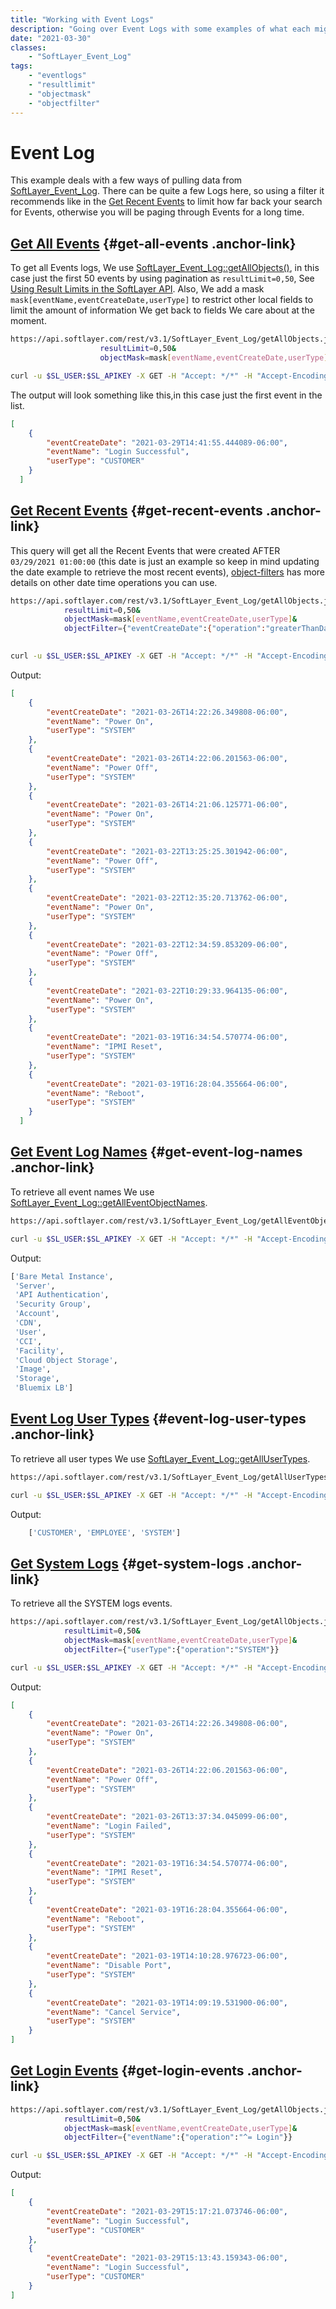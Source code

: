 ```yaml
---
title: "Working with Event Logs"
description: "Going over Event Logs with some examples of what each might look like"
date: "2021-03-30"
classes:
    - "SoftLayer_Event_Log"
tags:
    - "eventlogs"
    - "resultlimit"
    - "objectmask"
    - "objectfilter"
---
```


# Event Log
This example deals with a few ways of pulling data from [SoftLayer_Event_Log](https://sldn.softlayer.com/reference/services/SoftLayer_Event_Log/). There can be quite a few Logs here, so using a filter it recommends like in the [Get Recent Events](#get-recent-events) to limit how far back your search for Events, otherwise you will be paging through Events for a long time.

## [Get All Events](#get-all-events) {#get-all-events .anchor-link}

To get all Events logs, We use [SoftLayer_Event_Log::getAllObjects()](https://softlayer.github.io/reference/services/SoftLayer_Event_Log/getAllObjects/), in this case just the first 50 events by using pagination as `resultLimit=0,50`,  See [Using Result Limits in the SoftLayer API](https://sldn.softlayer.com/article/using-result-limits-softlayer-api/). Also, We add a mask `mask[eventName,eventCreateDate,userType]` to restrict other local fields to limit the amount of information We get back to fields We care about at the moment.

```bash
https://api.softlayer.com/rest/v3.1/SoftLayer_Event_Log/getAllObjects.json?
                    resultLimit=0,50&
                    objectMask=mask[eventName,eventCreateDate,userType]
```
```bash
curl -u $SL_USER:$SL_APIKEY -X GET -H "Accept: */*" -H "Accept-Encoding: gzip, deflate, compress"  'https://api.softlayer.com/rest/v3.1/SoftLayer_Event_Log/getAllObjects.json?objectMask=mask%5BeventName%2CeventCreateDate%2CuserType%5D&resultLimit=0%2C50'
```

The output will look something like this,in this case just the first event in the list.
```json
[
    {
        "eventCreateDate": "2021-03-29T14:41:55.444089-06:00",
        "eventName": "Login Successful",
        "userType": "CUSTOMER"
    }
  ]

```

## [Get Recent Events](#get-recent-events) {#get-recent-events .anchor-link}

This query will get all the Recent Events that were created AFTER `03/29/2021 01:00:00` (this date is just an example so keep in mind updating the date example to retrieve the most recent events), [object-filters](https://sldn.softlayer.com/article/object-filters/) has more details on other date time operations you can use.

```bash
https://api.softlayer.com/rest/v3.1/SoftLayer_Event_Log/getAllObjects.json?
            resultLimit=0,50&
            objectMask=mask[eventName,eventCreateDate,userType]&
            objectFilter={"eventCreateDate":{"operation":"greaterThanDate","options":[{"name":"date","value":["2021-03-29T00:00:00.0000-06:00"]}]}}
     
```

```bash
curl -u $SL_USER:$SL_APIKEY -X GET -H "Accept: */*" -H "Accept-Encoding: gzip, deflate, compress"  'https://api.softlayer.com/rest/v3.1/SoftLayer_Event_Log/getAllObjects.json?objectMask=mask%5BeventName%2CeventCreateDate%2CuserType%5D&resultLimit=0%2C50&objectFilter=%7B%22eventCreateDate%22%3A+%7B%22operation%22%3A+%22greaterThanDate%22%2C+%22options%22%3A+%5B%7B%22name%22%3A+%22date%22%2C+%22value%22%3A+%5B%222021-03-01T00%3A00%3A00.0000-06%3A00%22%5D%7D%5D%7D%7D'
```

Output:
```json
[
    {
        "eventCreateDate": "2021-03-26T14:22:26.349808-06:00",
        "eventName": "Power On",
        "userType": "SYSTEM"
    },
    {
        "eventCreateDate": "2021-03-26T14:22:06.201563-06:00",
        "eventName": "Power Off",
        "userType": "SYSTEM"
    },
    {
        "eventCreateDate": "2021-03-26T14:21:06.125771-06:00",
        "eventName": "Power On",
        "userType": "SYSTEM"
    },
    {
        "eventCreateDate": "2021-03-22T13:25:25.301942-06:00",
        "eventName": "Power Off",
        "userType": "SYSTEM"
    },
    {
        "eventCreateDate": "2021-03-22T12:35:20.713762-06:00",
        "eventName": "Power On",
        "userType": "SYSTEM"
    },
    {
        "eventCreateDate": "2021-03-22T12:34:59.853209-06:00",
        "eventName": "Power Off",
        "userType": "SYSTEM"
    },
    {
        "eventCreateDate": "2021-03-22T10:29:33.964135-06:00",
        "eventName": "Power On",
        "userType": "SYSTEM"
    },
    {
        "eventCreateDate": "2021-03-19T16:34:54.570774-06:00",
        "eventName": "IPMI Reset",
        "userType": "SYSTEM"
    },
    {
        "eventCreateDate": "2021-03-19T16:28:04.355664-06:00",
        "eventName": "Reboot",
        "userType": "SYSTEM"
    }
  ]

```

## [Get Event Log Names](#get-event-log-names) {#get-event-log-names .anchor-link}
To retrieve all event names We use [SoftLayer_Event_Log::getAllEventObjectNames](https://sldn.softlayer.com/reference/services/SoftLayer_Event_Log/getAllEventObjectNames/).
```bash
https://api.softlayer.com/rest/v3.1/SoftLayer_Event_Log/getAllEventObjectNames.json
```
```bash
curl -u $SL_USER:$SL_APIKEY -X GET -H "Accept: */*" -H "Accept-Encoding: gzip, deflate, compress"  'https://api.softlayer.com/rest/v3.1/SoftLayer_Event_Log/getAllEventObjectNames.json'

```
Output:
```bash
['Bare Metal Instance',
 'Server',
 'API Authentication',
 'Security Group',
 'Account',
 'CDN',
 'User',
 'CCI',
 'Facility',
 'Cloud Object Storage',
 'Image',
 'Storage',
 'Bluemix LB']
```

## [Event Log User Types](#event-log-user-types) {#event-log-user-types .anchor-link}
To retrieve all user types We use [SoftLayer_Event_Log::getAllUserTypes](https://sldn.softlayer.com/reference/services/SoftLayer_Event_Log/getAllUserTypes/).
```bash
https://api.softlayer.com/rest/v3.1/SoftLayer_Event_Log/getAllUserTypes.json
```
  
```bash
curl -u $SL_USER:$SL_APIKEY -X GET -H "Accept: */*" -H "Accept-Encoding: gzip, deflate, compress"  'https://api.softlayer.com/rest/v3.1/SoftLayer_Event_Log/getAllUserTypes.json'

```
Output:
```bash
    ['CUSTOMER', 'EMPLOYEE', 'SYSTEM']
```

## [Get System Logs](#get-system-logs) {#get-system-logs .anchor-link}

To retrieve all the SYSTEM logs events.
```bash
https://api.softlayer.com/rest/v3.1/SoftLayer_Event_Log/getAllObjects.json?
            resultLimit=0,50&
            objectMask=mask[eventName,eventCreateDate,userType]&
            objectFilter={"userType":{"operation":"SYSTEM"}}

```
    
```bash
curl -u $SL_USER:$SL_APIKEY -X GET -H "Accept: */*" -H "Accept-Encoding: gzip, deflate, compress"  'https://api.softlayer.com/rest/v3.1/SoftLayer_Event_Log/getAllObjects.json?objectMask=mask%5BeventName%2CeventCreateDate%2CuserType%5D&resultLimit=0%2C50&objectFilter=%7B%22userType%22%3A+%7B%22operation%22%3A+%22SYSTEM%22%7D%7D'
```

Output:
```json
[
    {
        "eventCreateDate": "2021-03-26T14:22:26.349808-06:00",
        "eventName": "Power On",
        "userType": "SYSTEM"
    },
    {
        "eventCreateDate": "2021-03-26T14:22:06.201563-06:00",
        "eventName": "Power Off",
        "userType": "SYSTEM"
    },   
    {
        "eventCreateDate": "2021-03-26T13:37:34.045099-06:00",
        "eventName": "Login Failed",
        "userType": "SYSTEM"
    },
    {
        "eventCreateDate": "2021-03-19T16:34:54.570774-06:00",
        "eventName": "IPMI Reset",
        "userType": "SYSTEM"
    },
    {
        "eventCreateDate": "2021-03-19T16:28:04.355664-06:00",
        "eventName": "Reboot",
        "userType": "SYSTEM"
    },
    {
        "eventCreateDate": "2021-03-19T14:10:28.976723-06:00",
        "eventName": "Disable Port",
        "userType": "SYSTEM"
    },
    {
        "eventCreateDate": "2021-03-19T14:09:19.531900-06:00",
        "eventName": "Cancel Service",
        "userType": "SYSTEM"
    }
]

```


## [Get Login Events](#get-login-events) {#get-login-events .anchor-link}

```bash
https://api.softlayer.com/rest/v3.1/SoftLayer_Event_Log/getAllObjects.json?
            resultLimit=0,50&
            objectMask=mask[eventName,eventCreateDate,userType]&
            objectFilter={"eventName":{"operation":"^= Login"}}
```


```bash
curl -u $SL_USER:$SL_APIKEY -X GET -H "Accept: */*" -H "Accept-Encoding: gzip, deflate, compress"  'https://api.softlayer.com/rest/v3.1/SoftLayer_Event_Log/getAllObjects.json?objectMask=mask%5BeventName%2CeventCreateDate%2CuserType%5D&resultLimit=0%2C50&objectFilter=%7B%22eventName%22%3A+%7B%22operation%22%3A+%22%5E%3D+Login%22%7D%7D'
```

Output:
```json
[
    {
        "eventCreateDate": "2021-03-29T15:17:21.073746-06:00",
        "eventName": "Login Successful",
        "userType": "CUSTOMER"
    },
    {
        "eventCreateDate": "2021-03-29T15:13:43.159343-06:00",
        "eventName": "Login Successful",
        "userType": "CUSTOMER"
    }  
]

```

